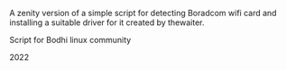 A zenity version of a simple script for detecting Boradcom wifi card and installing a suitable driver for it created by thewaiter.

Script for Bodhi linux community

2022

